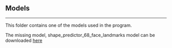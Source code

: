 ## Models
---
This folder contains one of the models used in the program.

The missing model, shape_predictor_68_face_landmarks model can be downloaded [here](https://github.com/AKSHAYUBHAT/TensorFace/blob/master/openface/models/dlib/shape_predictor_68_face_landmarks.dat)
